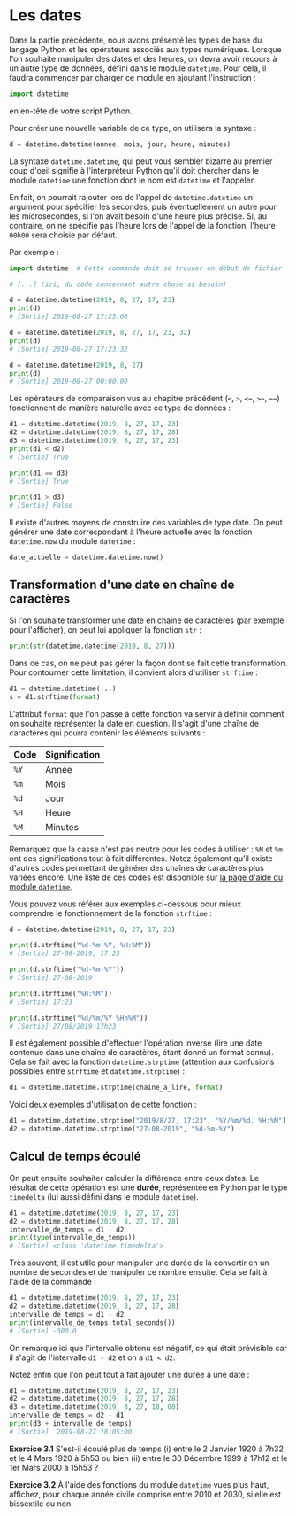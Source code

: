 # Les dates

Dans la partie précédente, nous avons présenté les types de base du langage Python et les opérateurs associés aux types numériques.
Lorsque l'on souhaite manipuler des dates et des heures, on devra avoir recours à un autre type de données, défini dans le module `datetime`.
Pour cela, il faudra commencer par charger ce module en ajoutant l'instruction :

```python
import datetime
```

en en-tête de votre script Python.

Pour créer une nouvelle variable de ce type, on utilisera la syntaxe :

```python
d = datetime.datetime(annee, mois, jour, heure, minutes)
```

La syntaxe `datetime.datetime`, qui peut vous sembler bizarre au premier coup d'oeil signifie à l'interpréteur Python qu'il doit chercher dans le module `datetime` une fonction dont le nom est `datetime` et l'appeler.

En fait, on pourrait rajouter lors de l'appel de `datetime.datetime` un argument pour spécifier les secondes, puis éventuellement un autre pour les microsecondes, si l'on avait besoin d'une heure plus précise.
Si, au contraire, on ne spécifie pas l'heure lors de l'appel de la fonction, l'heure `00h00` sera choisie par défaut.

Par exemple :

```python
import datetime  # Cette commande doit se trouver en début de fichier

# [...] (ici, du code concernant autre chose si besoin)

d = datetime.datetime(2019, 8, 27, 17, 23)
print(d)
# [Sortie] 2019-08-27 17:23:00

d = datetime.datetime(2019, 8, 27, 17, 23, 32)
print(d)
# [Sortie] 2019-08-27 17:23:32

d = datetime.datetime(2019, 8, 27)
print(d)
# [Sortie] 2019-08-27 00:00:00
```

Les opérateurs de comparaison vus au chapitre précédent (`<`, `>`, `<=`, `>=`, `==`) fonctionnent de manière naturelle avec ce type de données :

```python
d1 = datetime.datetime(2019, 8, 27, 17, 23)
d2 = datetime.datetime(2019, 8, 27, 17, 28)
d3 = datetime.datetime(2019, 8, 27, 17, 23)
print(d1 < d2)
# [Sortie] True

print(d1 == d3)
# [Sortie] True

print(d1 > d3)
# [Sortie] False
```

Il existe d'autres moyens de construire des variables de type date.
On peut générer une date correspondant à l'heure actuelle avec la fonction `datetime.now` du module `datetime` :

```python
date_actuelle = datetime.datetime.now()
```

## Transformation d'une date en chaîne de caractères

Si l'on souhaite transformer une date en chaîne de caractères (par exemple pour l'afficher), on peut lui appliquer la fonction `str` :

```python
print(str(datetime.datetime(2019, 8, 27)))
```

Dans ce cas, on ne peut pas gérer la façon dont se fait cette transformation.
Pour contourner cette limitation, il convient alors d'utiliser `strftime` :

```python
d1 = datetime.datetime(...)
s = d1.strftime(format)
```

L'attribut `format` que l'on passe à cette fonction va servir à définir comment on souhaite représenter la date en question.
Il s'agit d'une chaîne de caractères qui pourra contenir les éléments suivants :

| Code | Signification |
|------|---------------|
| `%Y` | Année         |
| `%m` | Mois          |
| `%d` | Jour          |
| `%H` | Heure         |
| `%M` | Minutes       |

Remarquez que la casse n'est pas neutre pour les codes à utiliser : `%M` et `%m` ont des significations tout à fait différentes.
Notez également qu'il existe d'autres codes permettant de générer des chaînes de caractères plus variées encore.
Une liste de ces codes est disponible sur [la page d'aide du module `datetime`](https://docs.python.org/3.5/library/datetime.html#strftime-and-strptime-behavior).

Vous pouvez vous référer aux exemples ci-dessous pour mieux comprendre le fonctionnement de la fonction `strftime` :

```python
d = datetime.datetime(2019, 8, 27, 17, 23)

print(d.strftime("%d-%m-%Y, %H:%M"))
# [Sortie] 27-08-2019, 17:23

print(d.strftime("%d-%m-%Y"))
# [Sortie] 27-08-2019

print(d.strftime("%H:%M"))
# [Sortie] 17:23

print(d.strftime("%d/%m/%Y %Hh%M"))
# [Sortie] 27/08/2019 17h23
```

Il est également possible d'effectuer l'opération inverse (lire une date contenue dans une chaîne de caractères, étant donné un format connu).
Cela se fait avec la fonction `datetime.strptime` (attention aux confusions possibles entre `strftime` et `datetime.strptime`) :

```python
d1 = datetime.datetime.strptime(chaine_a_lire, format)
```

Voici deux exemples d'utilisation de cette fonction :

```python
d1 = datetime.datetime.strptime("2019/8/27, 17:23", "%Y/%m/%d, %H:%M")
d2 = datetime.datetime.strptime("27-08-2019", "%d-%m-%Y")
```

## Calcul de temps écoulé

On peut ensuite souhaiter calculer la différence entre deux dates.
Le résultat de cette opération est une **durée**, représentée en Python par le type `timedelta` (lui aussi défini dans le module `datetime`).

```python
d1 = datetime.datetime(2019, 8, 27, 17, 23)
d2 = datetime.datetime(2019, 8, 27, 17, 28)
intervalle_de_temps = d1 - d2
print(type(intervalle_de_temps))
# [Sortie] <class 'datetime.timedelta'>
```

Très souvent, il est utile pour manipuler une durée de la convertir en un nombre de secondes et de manipuler ce nombre ensuite.
Cela se fait à l'aide de la commande :

```python
d1 = datetime.datetime(2019, 8, 27, 17, 23)
d2 = datetime.datetime(2019, 8, 27, 17, 28)
intervalle_de_temps = d1 - d2
print(intervalle_de_temps.total_seconds())
# [Sortie] -300.0
```

On remarque ici que l'intervalle obtenu est négatif, ce qui était prévisible car il s'agit de l'intervalle `d1 - d2` et on a `d1 < d2`.

Notez enfin que l'on peut tout à fait ajouter une durée à une date :

```python
d1 = datetime.datetime(2019, 8, 27, 17, 23)
d2 = datetime.datetime(2019, 8, 27, 17, 28)
d3 = datetime.datetime(2019, 8, 27, 18, 00)
intervalle_de_temps = d2 - d1
print(d3 + intervalle de temps)
# [Sortie]  2019-08-27 18:05:00
```

**Exercice 3.1** S'est-il écoulé plus de temps (i) entre le 2 Janvier 1920 à 7h32 et le 4 Mars 1920 à 5h53 ou bien (ii) entre le 30 Décembre 1999 à 17h12 et le 1er Mars 2000 à 15h53 ?

**Exercice 3.2** À l'aide des fonctions du module `datetime` vues plus haut, affichez, pour chaque année civile comprise entre 2010 et 2030, si elle est bissextile ou non.
